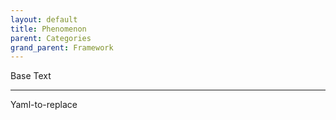 ```yaml
---
layout: default
title: Phenomenon
parent: Categories
grand_parent: Framework 
---
```


Base Text 

---

Yaml-to-replace

